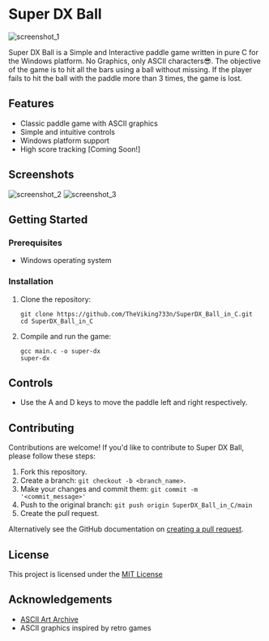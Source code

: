 # Super DX Ball
![screenshot_1](https://github.com/TheViking733n/SuperDX_Ball_in_C/assets/69471106/66c181f0-a994-4c4d-adc5-cdd1b6b6ede1)

Super DX Ball is a Simple and Interactive paddle game written in pure C for the Windows platform. No Graphics, only ASCII characters😎. The objective of the game is to hit all the bars using a ball without missing. If the player fails to hit the ball with the paddle more than 3 times, the game is lost.

## Features

- Classic paddle game with ASCII graphics
- Simple and intuitive controls
- Windows platform support
- High score tracking [Coming Soon!]

## Screenshots
![screenshot_2](https://github.com/TheViking733n/SuperDX_Ball_in_C/assets/69471106/bb902b0f-6528-4775-a0b4-c67419ee1a8c)
![screenshot_3](https://github.com/TheViking733n/SuperDX_Ball_in_C/assets/69471106/24fcc95b-c03a-497d-98f3-4d8061cb3db8)


## Getting Started

### Prerequisites

- Windows operating system

### Installation

1. Clone the repository:

   ```shell
   git clone https://github.com/TheViking733n/SuperDX_Ball_in_C.git
   cd SuperDX_Ball_in_C
    ```
2. Compile and run the game:

   ```shell
   gcc main.c -o super-dx
   super-dx
   ```
## Controls

- Use the A and D keys to move the paddle left and right respectively.

## Contributing

Contributions are welcome! If you'd like to contribute to Super DX Ball, please follow these steps:

1. Fork this repository.
2. Create a branch: `git checkout -b <branch_name>`.
3. Make your changes and commit them: `git commit -m '<commit_message>'`
4. Push to the original branch: `git push origin SuperDX_Ball_in_C/main`
5. Create the pull request.

Alternatively see the GitHub documentation on [creating a pull request](https://docs.github.com/en/github/collaborating-with-issues-and-pull-requests/creating-a-pull-request).

## License
This project is licensed under the [MIT License](/LICENSE)

## Acknowledgements

- [ASCII Art Archive](https://www.asciiart.eu/)
- ASCII graphics inspired by retro games


